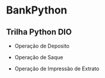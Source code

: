 # BankPython

## Trilha Python DIO

* Operação de Deposito

* Operação de Saque

* Operação de Impressão de Extrato